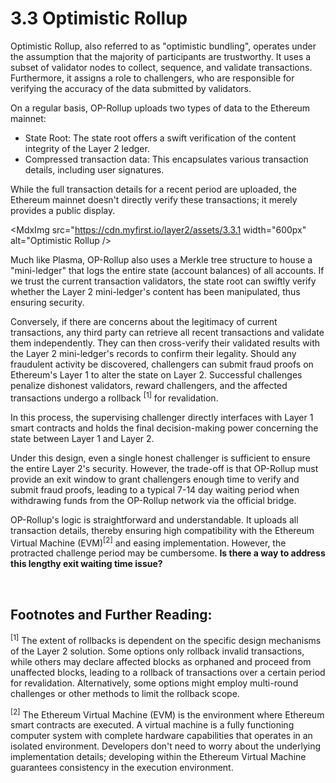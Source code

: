 # 3.3 Optimistic Rollup

Optimistic Rollup, also referred to as "optimistic bundling", operates under the assumption that the majority of participants are trustworthy. It uses a subset of validator nodes to collect, sequence, and validate transactions. Furthermore, it assigns a role to challengers, who are responsible for verifying the accuracy of the data submitted by validators.

On a regular basis, OP-Rollup uploads two types of data to the Ethereum mainnet:

- State Root: The state root offers a swift verification of the content integrity of the Layer 2 ledger.
- Compressed transaction data: This encapsulates various transaction details, including user signatures.

While the full transaction details for a recent period are uploaded, the Ethereum mainnet doesn't directly verify these transactions; it merely provides a public display.

<MdxImg src="https://cdn.myfirst.io/layer2/assets/3.3.1 width="600px" alt="Optimistic Rollup />

Much like Plasma, OP-Rollup also uses a Merkle tree structure to house a "mini-ledger" that logs the entire state (account balances) of all accounts. If we trust the current transaction validators, the state root can swiftly verify whether the Layer 2 mini-ledger's content has been manipulated, thus ensuring security.

Conversely, if there are concerns about the legitimacy of current transactions, any third party can retrieve all recent transactions and validate them independently. They can then cross-verify their validated results with the Layer 2 mini-ledger's records to confirm their legality. Should any fraudulent activity be discovered, challengers can submit fraud proofs on Ethereum's Layer 1 to alter the state on Layer 2. Successful challenges penalize dishonest validators, reward challengers, and the affected transactions undergo a rollback <sup>[1]</sup> for revalidation.

In this process, the supervising challenger directly interfaces with Layer 1 smart contracts and holds the final decision-making power concerning the state between Layer 1 and Layer 2.

<MdxImg src="https://cdn.myfirst.io/layer2/assets/3.3.2.gif" width="600px" alt="OP-Rollup Chain.gif" />

Under this design, even a single honest challenger is sufficient to ensure the entire Layer 2's security. However, the trade-off is that OP-Rollup must provide an exit window to grant challengers enough time to verify and submit fraud proofs, leading to a typical 7-14 day waiting period when withdrawing funds from the OP-Rollup network via the official bridge.

OP-Rollup's logic is straightforward and understandable. It uploads all transaction details, thereby ensuring high compatibility with the Ethereum Virtual Machine (EVM)<sup>[2]</sup> and easing implementation. However, the protracted challenge period may be cumbersome. **Is there a way to address this lengthy exit waiting time issue?**

&nbsp;

## Footnotes and Further Reading:

<sup>[1]</sup> The extent of rollbacks is dependent on the specific design mechanisms of the Layer 2 solution. Some options only rollback invalid transactions, while others may declare affected blocks as orphaned and proceed from unaffected blocks, leading to a rollback of transactions over a certain period for revalidation. Alternatively, some options might employ multi-round challenges or other methods to limit the rollback scope.

<sup>[2]</sup> The Ethereum Virtual Machine (EVM) is the environment where Ethereum smart contracts are executed. A virtual machine is a fully functioning computer system with complete hardware capabilities that operates in an isolated environment. Developers don't need to worry about the underlying implementation details; developing within the Ethereum Virtual Machine guarantees consistency in the execution environment.

<GithubAvatar owner='lxdao-official' repo='myfirstlayer2-frontend' path='mdx/en/3.3-optimistic-rollup.md' />

<EditChapter url='https://github.com/lxdao-official/myfirstlayer2-frontend/blob/main/mdx/en/3.3-optimistic-rollup.md' />
